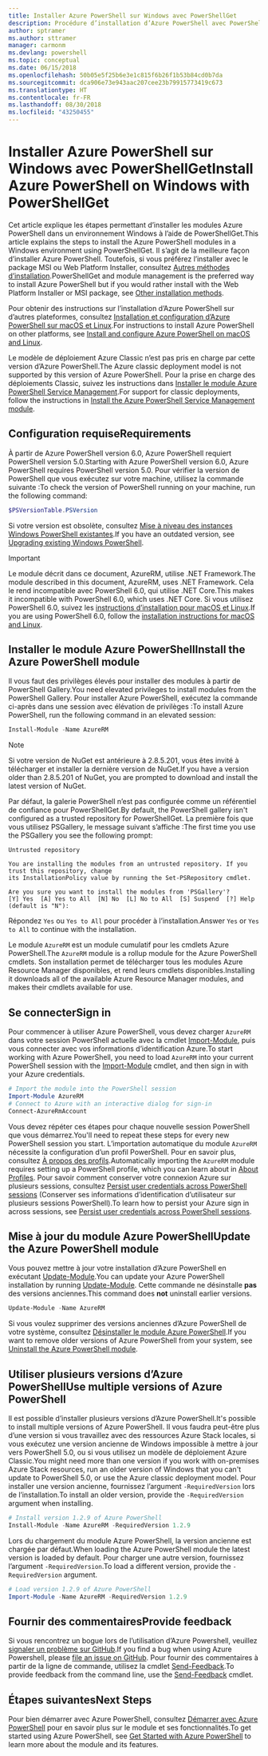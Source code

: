 ```yaml
---
title: Installer Azure PowerShell sur Windows avec PowerShellGet
description: Procédure d’installation d’Azure PowerShell avec PowerShellGet
author: sptramer
ms.author: sttramer
manager: carmonm
ms.devlang: powershell
ms.topic: conceptual
ms.date: 06/15/2018
ms.openlocfilehash: 50b05e5f25b6e3e1c815f6b26f1b53b84cd0b7da
ms.sourcegitcommit: dca906e73e943aac207cee23b79915773419c673
ms.translationtype: HT
ms.contentlocale: fr-FR
ms.lasthandoff: 08/30/2018
ms.locfileid: "43250455"
---
```

# <a name="install-azure-powershell-on-windows-with-powershellget"></a><span data-ttu-id="cd1cb-103">Installer Azure PowerShell sur Windows avec PowerShellGet</span><span class="sxs-lookup"><span data-stu-id="cd1cb-103">Install Azure PowerShell on Windows with PowerShellGet</span></span>

<span data-ttu-id="cd1cb-104">Cet article explique les étapes permettant d’installer les modules Azure PowerShell dans un environnement Windows à l’aide de PowerShellGet.</span><span class="sxs-lookup"><span data-stu-id="cd1cb-104">This article explains the steps to install the Azure PowerShell modules in a Windows environment using PowerShellGet.</span></span> <span data-ttu-id="cd1cb-105">Il s’agit de la meilleure façon d’installer Azure PowerShell. Toutefois, si vous préférez l’installer avec le package MSI ou Web Platform Installer, consultez [Autres méthodes d’installation](other-install.md).</span><span class="sxs-lookup"><span data-stu-id="cd1cb-105">PowerShellGet and module management is the preferred way to install Azure PowerShell but if you would rather install with the Web Platform Installer or MSI package, see [Other installation methods](other-install.md).</span></span>

<span data-ttu-id="cd1cb-106">Pour obtenir des instructions sur l’installation d’Azure PowerShell sur d’autres plateformes, consultez [Installation et configuration d’Azure PowerShell sur macOS et Linux](install-azurermps-maclinux.md).</span><span class="sxs-lookup"><span data-stu-id="cd1cb-106">For instructions to install Azure PowerShell on other platforms, see [Install and configure Azure PowerShell on macOS and Linux](install-azurermps-maclinux.md).</span></span>

<span data-ttu-id="cd1cb-107">Le modèle de déploiement Azure Classic n’est pas pris en charge par cette version d’Azure PowerShell.</span><span class="sxs-lookup"><span data-stu-id="cd1cb-107">The Azure classic deployment model is not supported by this version of Azure PowerShell.</span></span> <span data-ttu-id="cd1cb-108">Pour la prise en charge des déploiements Classic, suivez les instructions dans [Installer le module Azure PowerShell Service Management](/powershell/azure/servicemanagement/install-azure-ps).</span><span class="sxs-lookup"><span data-stu-id="cd1cb-108">For support for classic deployments, follow the instructions in [Install the Azure PowerShell Service Management module](/powershell/azure/servicemanagement/install-azure-ps).</span></span>

## <a name="requirements"></a><span data-ttu-id="cd1cb-109">Configuration requise</span><span class="sxs-lookup"><span data-stu-id="cd1cb-109">Requirements</span></span>

<span data-ttu-id="cd1cb-110">À partir de Azure PowerShell version 6.0, Azure PowerShell requiert PowerShell version 5.0.</span><span class="sxs-lookup"><span data-stu-id="cd1cb-110">Starting with Azure PowerShell version 6.0, Azure PowerShell requires PowerShell version 5.0.</span></span> <span data-ttu-id="cd1cb-111">Pour vérifier la version de PowerShell que vous exécutez sur votre machine, utilisez la commande suivante :</span><span class="sxs-lookup"><span data-stu-id="cd1cb-111">To check the version of PowerShell running on your machine, run the following command:</span></span>

```powershell
$PSVersionTable.PSVersion
```

<span data-ttu-id="cd1cb-112">Si votre version est obsolète, consultez [Mise à niveau des instances Windows PowerShell existantes](/powershell/scripting/setup/installing-windows-powershell?view=powershell-6#upgrading-existing-windows-powershell).</span><span class="sxs-lookup"><span data-stu-id="cd1cb-112">If you have an outdated version, see [Upgrading existing Windows PowerShell](/powershell/scripting/setup/installing-windows-powershell?view=powershell-6#upgrading-existing-windows-powershell).</span></span>

> [!IMPORTANT]
> <span data-ttu-id="cd1cb-113">Le module décrit dans ce document, AzureRM, utilise .NET Framework.</span><span class="sxs-lookup"><span data-stu-id="cd1cb-113">The module described in this document, AzureRM, uses .NET Framework.</span></span> <span data-ttu-id="cd1cb-114">Cela le rend incompatible avec PowerShell 6.0, qui utilise .NET Core.</span><span class="sxs-lookup"><span data-stu-id="cd1cb-114">This makes it incompatible with PowerShell 6.0, which uses .NET Core.</span></span> <span data-ttu-id="cd1cb-115">Si vous utilisez PowerShell 6.0, suivez les [instructions d’installation pour macOS et Linux](install-azurermps-maclinux.md).</span><span class="sxs-lookup"><span data-stu-id="cd1cb-115">If you are using PowerShell 6.0, follow the [installation instructions for macOS and Linux](install-azurermps-maclinux.md).</span></span>

## <a name="install-the-azure-powershell-module"></a><span data-ttu-id="cd1cb-116">Installer le module Azure PowerShell</span><span class="sxs-lookup"><span data-stu-id="cd1cb-116">Install the Azure PowerShell module</span></span>

<span data-ttu-id="cd1cb-117">Il vous faut des privilèges élevés pour installer des modules à partir de PowerShell Gallery.</span><span class="sxs-lookup"><span data-stu-id="cd1cb-117">You need elevated privileges to install modules from the PowerShell Gallery.</span></span> <span data-ttu-id="cd1cb-118">Pour installer Azure PowerShell, exécutez la commande ci-après dans une session avec élévation de privilèges :</span><span class="sxs-lookup"><span data-stu-id="cd1cb-118">To install Azure PowerShell, run the following command in an elevated session:</span></span>

```powershell
Install-Module -Name AzureRM
```

> [!NOTE]
> <span data-ttu-id="cd1cb-119">Si votre version de NuGet est antérieure à 2.8.5.201, vous êtes invité à télécharger et installer la dernière version de NuGet.</span><span class="sxs-lookup"><span data-stu-id="cd1cb-119">If you have a version older than 2.8.5.201 of NuGet, you are prompted to download and install the latest version of NuGet.</span></span>

<span data-ttu-id="cd1cb-120">Par défaut, la galerie PowerShell n’est pas configurée comme un référentiel de confiance pour PowerShellGet.</span><span class="sxs-lookup"><span data-stu-id="cd1cb-120">By default, the PowerShell gallery isn't configured as a trusted repository for PowerShellGet.</span></span> <span data-ttu-id="cd1cb-121">La première fois que vous utilisez PSGallery, le message suivant s’affiche :</span><span class="sxs-lookup"><span data-stu-id="cd1cb-121">The first time you use the PSGallery you see the following prompt:</span></span>

```output
Untrusted repository

You are installing the modules from an untrusted repository. If you trust this repository, change
its InstallationPolicy value by running the Set-PSRepository cmdlet.

Are you sure you want to install the modules from 'PSGallery'?
[Y] Yes  [A] Yes to All  [N] No  [L] No to All  [S] Suspend  [?] Help (default is "N"):
```

<span data-ttu-id="cd1cb-122">Répondez `Yes` ou `Yes to All` pour procéder à l’installation.</span><span class="sxs-lookup"><span data-stu-id="cd1cb-122">Answer `Yes` or `Yes to All` to continue with the installation.</span></span>

<span data-ttu-id="cd1cb-123">Le module `AzureRM` est un module cumulatif pour les cmdlets Azure PowerShell.</span><span class="sxs-lookup"><span data-stu-id="cd1cb-123">The `AzureRM` module is a rollup module for the Azure PowerShell cmdlets.</span></span> <span data-ttu-id="cd1cb-124">Son installation permet de télécharger tous les modules Azure Resource Manager disponibles, et rend leurs cmdlets disponibles.</span><span class="sxs-lookup"><span data-stu-id="cd1cb-124">Installing it downloads all of the available Azure Resource Manager modules, and makes their cmdlets available for use.</span></span>

## <a name="sign-in"></a><span data-ttu-id="cd1cb-125">Se connecter</span><span class="sxs-lookup"><span data-stu-id="cd1cb-125">Sign in</span></span>

<span data-ttu-id="cd1cb-126">Pour commencer à utiliser Azure PowerShell, vous devez charger `AzureRM` dans votre session PowerShell actuelle avec la cmdlet [Import-Module](/powershell/module/Microsoft.PowerShell.Core/Import-Module), puis vous connecter avec vos informations d’identification Azure.</span><span class="sxs-lookup"><span data-stu-id="cd1cb-126">To start working with Azure PowerShell, you need to load `AzureRM` into your current PowerShell session with the [Import-Module](/powershell/module/Microsoft.PowerShell.Core/Import-Module) cmdlet, and then sign in with your Azure credentials.</span></span>

```powershell
# Import the module into the PowerShell session
Import-Module AzureRM
# Connect to Azure with an interactive dialog for sign-in
Connect-AzureRmAccount
```

<span data-ttu-id="cd1cb-127">Vous devez répéter ces étapes pour chaque nouvelle session PowerShell que vous démarrez.</span><span class="sxs-lookup"><span data-stu-id="cd1cb-127">You'll need to repeat these steps for every new PowerShell session you start.</span></span> <span data-ttu-id="cd1cb-128">L’importation automatique du module `AzureRM` nécessite la configuration d’un profil PowerShell. Pour en savoir plus, consultez [À propos des profils](/powershell/module/microsoft.powershell.core/about/about_profiles).</span><span class="sxs-lookup"><span data-stu-id="cd1cb-128">Automatically importing the `AzureRM` module requires setting up a PowerShell profile, which you can learn about in [About Profiles](/powershell/module/microsoft.powershell.core/about/about_profiles).</span></span>
<span data-ttu-id="cd1cb-129">Pour savoir comment conserver votre connexion Azure sur plusieurs sessions, consultez [Persist user credentials across PowerShell sessions](context-persistence.md) (Conserver ses informations d’identification d’utilisateur sur plusieurs sessions PowerShell).</span><span class="sxs-lookup"><span data-stu-id="cd1cb-129">To learn how to persist your Azure sign in across sessions, see [Persist user credentials across PowerShell sessions](context-persistence.md).</span></span>

## <a name="update-the-azure-powershell-module"></a><span data-ttu-id="cd1cb-130">Mise à jour du module Azure PowerShell</span><span class="sxs-lookup"><span data-stu-id="cd1cb-130">Update the Azure PowerShell module</span></span>

<span data-ttu-id="cd1cb-131">Vous pouvez mettre à jour votre installation d’Azure PowerShell en exécutant [Update-Module](/powershell/module/powershellget/update-module).</span><span class="sxs-lookup"><span data-stu-id="cd1cb-131">You can update your Azure PowerShell installation by running [Update-Module](/powershell/module/powershellget/update-module).</span></span> <span data-ttu-id="cd1cb-132">Cette commande ne désinstalle __pas__ des versions anciennes.</span><span class="sxs-lookup"><span data-stu-id="cd1cb-132">This command does __not__ uninstall earlier versions.</span></span>

```powershell
Update-Module -Name AzureRM
```

<span data-ttu-id="cd1cb-133">Si vous voulez supprimer des versions anciennes d’Azure PowerShell de votre système, consultez [Désinstaller le module Azure PowerShell](uninstall-azurerm-ps.md).</span><span class="sxs-lookup"><span data-stu-id="cd1cb-133">If you want to remove older versions of Azure PowerShell from your system, see [Uninstall the Azure PowerShell module](uninstall-azurerm-ps.md).</span></span>

## <a name="use-multiple-versions-of-azure-powershell"></a><span data-ttu-id="cd1cb-134">Utiliser plusieurs versions d’Azure PowerShell</span><span class="sxs-lookup"><span data-stu-id="cd1cb-134">Use multiple versions of Azure PowerShell</span></span>

<span data-ttu-id="cd1cb-135">Il est possible d’installer plusieurs versions d’Azure PowerShell.</span><span class="sxs-lookup"><span data-stu-id="cd1cb-135">It's possible to install multiple versions of Azure PowerShell.</span></span> <span data-ttu-id="cd1cb-136">Il vous faudra peut-être plus d’une version si vous travaillez avec des ressources Azure Stack locales, si vous exécutez une version ancienne de Windows impossible à mettre à jour vers PowerShell 5.0, ou si vous utilisez un modèle de déploiement Azure Classic.</span><span class="sxs-lookup"><span data-stu-id="cd1cb-136">You might need more than one version if you work with on-premises Azure Stack resources, run an older version of Windows that you can't update to PowerShell 5.0, or use the Azure classic deployment model.</span></span> <span data-ttu-id="cd1cb-137">Pour installer une version ancienne, fournissez l’argument `-RequiredVersion` lors de l’installation.</span><span class="sxs-lookup"><span data-stu-id="cd1cb-137">To install an older version, provide the `-RequiredVersion` argument when installing.</span></span>

```powershell
# Install version 1.2.9 of Azure PowerShell
Install-Module -Name AzureRM -RequiredVersion 1.2.9
```

<span data-ttu-id="cd1cb-138">Lors du chargement du module Azure PowerShell, la version ancienne est chargée par défaut.</span><span class="sxs-lookup"><span data-stu-id="cd1cb-138">When loading the Azure PowerShell module the latest version is loaded by default.</span></span> <span data-ttu-id="cd1cb-139">Pour charger une autre version, fournissez l’argument `-RequiredVersion`.</span><span class="sxs-lookup"><span data-stu-id="cd1cb-139">To load a different version, provide the `-RequiredVersion` argument.</span></span>

```powershell
# Load version 1.2.9 of Azure PowerShell
Import-Module -Name AzureRM -RequiredVersion 1.2.9
```

## <a name="provide-feedback"></a><span data-ttu-id="cd1cb-140">Fournir des commentaires</span><span class="sxs-lookup"><span data-stu-id="cd1cb-140">Provide feedback</span></span>

<span data-ttu-id="cd1cb-141">Si vous rencontrez un bogue lors de l’utilisation d’Azure Powershell, veuillez [signaler un problème sur GitHub](https://github.com/Azure/azure-powershell/issues).</span><span class="sxs-lookup"><span data-stu-id="cd1cb-141">If you find a bug when using Azure Powershell, please [file an issue on GitHub](https://github.com/Azure/azure-powershell/issues).</span></span>
<span data-ttu-id="cd1cb-142">Pour fournir des commentaires à partir de la ligne de commande, utilisez la cmdlet [Send-Feedback](/powershell/module/azurerm.profile/send-feedback).</span><span class="sxs-lookup"><span data-stu-id="cd1cb-142">To provide feedback from the command line, use the [Send-Feedback](/powershell/module/azurerm.profile/send-feedback) cmdlet.</span></span>

## <a name="next-steps"></a><span data-ttu-id="cd1cb-143">Étapes suivantes</span><span class="sxs-lookup"><span data-stu-id="cd1cb-143">Next Steps</span></span>

<span data-ttu-id="cd1cb-144">Pour bien démarrer avec Azure PowerShell, consultez [Démarrer avec Azure PowerShell](get-started-azureps.md) pour en savoir plus sur le module et ses fonctionnalités.</span><span class="sxs-lookup"><span data-stu-id="cd1cb-144">To get started using Azure PowerShell, see [Get Started with Azure PowerShell](get-started-azureps.md) to learn more about the module and its features.</span></span>